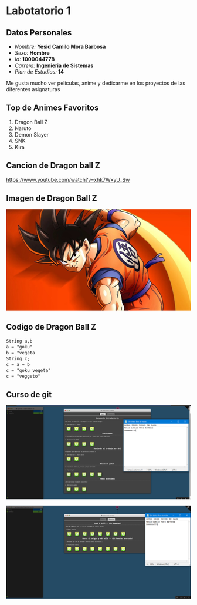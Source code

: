 # Labotatorio 1
## Datos Personales
+ _Nombre:_ **Yesid Camilo Mora Barbosa**
+ _Sexo:_ **Hombre**
+ _Id:_ **1000044778**
+ _Carrera:_ **Ingenieria de Sistemas**
+ _Plan de Estudios:_ **14**

Me gusta mucho ver peliculas, anime y dedicarme en los proyectos de las diferentes asignaturas

## Top de Animes Favoritos

1. Dragon Ball Z
2. Naruto
3. Demon Slayer
4. SNK
5. Kira

## Cancion de Dragon ball Z

https://www.youtube.com/watch?v=xhk7WxyU_Sw

## Imagen de Dragon Ball Z

![](imagen.jpeg)

## Codigo de Dragon Ball Z

```
String a,b
a = "goku"
b = "vegeta
String c;
c = a + b
c = "goku vegeta" 
c = "veggeto"
```

## Curso de git 

![](Captura1.png)

![](Captura2.png)